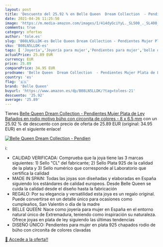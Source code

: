 ```yaml
---
layout: post
title: 'Descuento del 25.92 % en Belle Queen  Dream Collection  - Pendien'
date: 2021-04-26 11:25:50
image: 'https://m.media-amazon.com/images/I/414dyGciYyL._SL500_._SL400_.jpg'
comments: true
category: ofertas
author: 'tole.es'
slug: 'B08LN5LLDK-es Belle Queen Dream Collection - Pendientes Mujer Plata de...'
sku: 'B08LN5LLDK-es'
tags: [ 'Joyería','Joyería para mujer','Pendientes para mujer','belle queen','de','ley','plata', ]
actualPrice: 25.89 EUR
currency: EUR
price: 25.89
comparePrice: 34.95 EUR
prodname: 'Belle Queen  Dream Collection  - Pendientes Mujer Plata de Ley Bañados en rodio motivo búho con circonita de colores - 8 x 6.5 mm'
country: 'es'
flag: '🇪🇸'
brand: 'Belle Queen'
buyurl: 'https://www.amazon.es/dp/B08LN5LLDK/?tag=tolees-21'
descuento: '25.92'
average: '25.89'
---
```


Tienes [Belle Queen  Dream Collection  - Pendientes Mujer Plata de Ley Bañados en rodio motivo búho con circonita de colores - 8 x 6.5 mm](https://www.amazon.es/dp/B08LN5LLDK/?tag=tolees-21) con un 25.92 % de descuento con precio de oferta de 25.89 EUR (original: 34.95 EUR) en el siguiente enlace!

[![Belle Queen  Dream Collection  - Pendien](https://m.media-amazon.com/images/I/414dyGciYyL._SL500_._SL400_.jpg)](https://www.amazon.es/dp/B08LN5LLDK/?tag=tolees-21)

ℹ️:

- CALIDAD VERIFICADA: Comprueba que la joya tiene las 3 marcas siguientes: 1) Sello "CL" del fabricante; 2) Sello Plata 925 de la calidad de la plata y 3) Sello numérico que corresponde al Laboratorio que certifica la calidad
- MADE IN SPAIN: Todas las joyas son diseñadas y elaboradas en España siguiendo los estándares de calidad europeos. Desde Belle Queen se cuida la calidad desde el diseño hasta la fabricación
- REGALO: Por su elegancia y versatilidad esta joya es un regalo original. Puede convertirse en un detalle único para ocasiones como cumpleaños, San Valentín o día de la madre
- BELLE QUEEN: Nace como joyería para mujer en España en el entorno natural único de Extremadura, teniendo como inspiración su naturaleza. Ofrece joyas en plata de ley siguiendo las últimas tendencias
- DISEÑO ÚNICO: Pendientes para mujer en plata 925 chapados rodio de búho con circonita de colores clavadas

[🛒 Accede a la oferta!!](https://www.amazon.es/dp/B08LN5LLDK/?tag=tolees-21)
